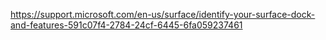 https://support.microsoft.com/en-us/surface/identify-your-surface-dock-and-features-591c07f4-2784-24cf-6445-6fa059237461